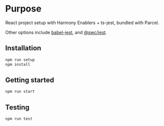 # Purpose

React project setup with Harmony Enablers + ts-jest,
bundled with Parcel.

Other options include [babel-jest](https://github.com/facebook/jest/tree/main/packages/babel-jest), and [@swc/jest](https://github.com/astridlyre/react-jest-parcel-starter/blob/404baf9790dc6ab25b6c397b0c30c8294ae6039a/package.json#L48-L50).

## Installation

```bash
npm run setup
npm install
```

## Getting started

```bash
npm run start
```

## Testing

```bash
npm run test
```
